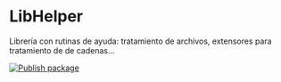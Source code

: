 # LibHelper

Librería con rutinas de ayuda: tratamiento de archivos, extensores para tratamiento de de cadenas...

[![Publish package](https://github.com/jbautistam/LibHelper/actions/workflows/dotnet.yml/badge.svg)](https://github.com/jbautistam/LibHelper/actions/workflows/dotnet.yml)
